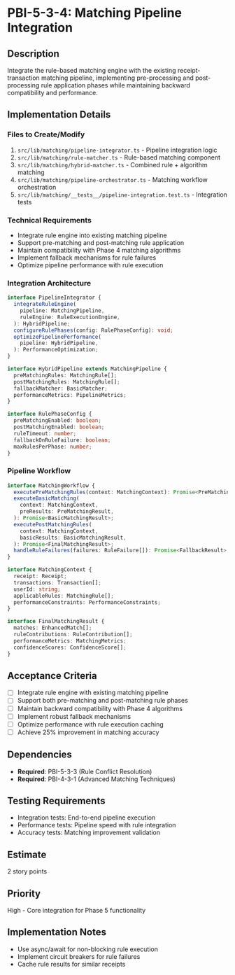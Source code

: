# PBI-5-3-4: Matching Pipeline Integration

## Description

Integrate the rule-based matching engine with the existing receipt-transaction
matching pipeline, implementing pre-processing and post-processing rule application
phases while maintaining backward compatibility and performance.

## Implementation Details

### Files to Create/Modify

1. `src/lib/matching/pipeline-integrator.ts` - Pipeline integration logic
2. `src/lib/matching/rule-matcher.ts` - Rule-based matching component
3. `src/lib/matching/hybrid-matcher.ts` - Combined rule + algorithm matching
4. `src/lib/matching/pipeline-orchestrator.ts` - Matching workflow orchestration
5. `src/lib/matching/__tests__/pipeline-integration.test.ts` - Integration tests

### Technical Requirements

- Integrate rule engine into existing matching pipeline
- Support pre-matching and post-matching rule application
- Maintain compatibility with Phase 4 matching algorithms
- Implement fallback mechanisms for rule failures
- Optimize pipeline performance with rule execution

### Integration Architecture

```typescript
interface PipelineIntegrator {
  integrateRuleEngine(
    pipeline: MatchingPipeline,
    ruleEngine: RuleExecutionEngine,
  ): HybridPipeline;
  configureRulePhases(config: RulePhaseConfig): void;
  optimizePipelinePerformance(
    pipeline: HybridPipeline,
  ): PerformanceOptimization;
}

interface HybridPipeline extends MatchingPipeline {
  preMatchingRules: MatchingRule[];
  postMatchingRules: MatchingRule[];
  fallbackMatcher: BasicMatcher;
  performanceMetrics: PipelineMetrics;
}

interface RulePhaseConfig {
  preMatchingEnabled: boolean;
  postMatchingEnabled: boolean;
  ruleTimeout: number;
  fallbackOnRuleFailure: boolean;
  maxRulesPerPhase: number;
}
```

### Pipeline Workflow

```typescript
interface MatchingWorkflow {
  executePreMatchingRules(context: MatchingContext): Promise<PreMatchingResult>;
  executeBasicMatching(
    context: MatchingContext,
    preResults: PreMatchingResult,
  ): Promise<BasicMatchingResult>;
  executePostMatchingRules(
    context: MatchingContext,
    basicResults: BasicMatchingResult,
  ): Promise<FinalMatchingResult>;
  handleRuleFailures(failures: RuleFailure[]): Promise<FallbackResult>;
}

interface MatchingContext {
  receipt: Receipt;
  transactions: Transaction[];
  userId: string;
  applicableRules: MatchingRule[];
  performanceConstraints: PerformanceConstraints;
}

interface FinalMatchingResult {
  matches: EnhancedMatch[];
  ruleContributions: RuleContribution[];
  performanceMetrics: MatchingMetrics;
  confidenceScores: ConfidenceScore[];
}
```

## Acceptance Criteria

- [ ] Integrate rule engine with existing matching pipeline
- [ ] Support both pre-matching and post-matching rule phases
- [ ] Maintain backward compatibility with Phase 4 algorithms
- [ ] Implement robust fallback mechanisms
- [ ] Optimize performance with rule execution caching
- [ ] Achieve 25% improvement in matching accuracy

## Dependencies

- **Required**: PBI-5-3-3 (Rule Conflict Resolution)
- **Required**: PBI-4-3-1 (Advanced Matching Techniques)

## Testing Requirements

- Integration tests: End-to-end pipeline execution
- Performance tests: Pipeline speed with rule integration
- Accuracy tests: Matching improvement validation

## Estimate

2 story points

## Priority

High - Core integration for Phase 5 functionality

## Implementation Notes

- Use async/await for non-blocking rule execution
- Implement circuit breakers for rule failures
- Cache rule results for similar receipts
